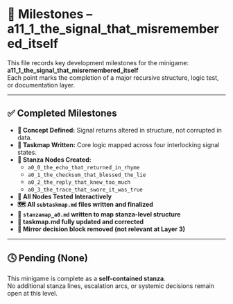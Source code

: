 <!-- Save as: a11_1_the_signal_that_misremembered_itself/taskmaps/milestones.md -->

# 📍 Milestones – a11_1_the_signal_that_misremembered_itself

This file records key development milestones for the minigame:  
**a11_1_the_signal_that_misremembered_itself**  
Each point marks the completion of a major recursive structure, logic test, or documentation layer.

---

## ✅ Completed Milestones

- **🧠 Concept Defined:** Signal returns altered in structure, not corrupted in data.
- **📘 Taskmap Written:** Core logic mapped across four interlocking signal states.
- **🧩 Stanza Nodes Created:**  
  - `a0_0_the_echo_that_returned_in_rhyme`  
  - `a0_1_the_checksum_that_blessed_the_lie`  
  - `a0_2_the_reply_that_knew_too_much`  
  - `a0_3_the_trace_that_swore_it_was_true`
- **🧪 All Nodes Tested Interactively**
- **🗺️ All `subtaskmap.md` files written and finalized**
- **🧭 `stanzamap_a0.md` written to map stanza-level structure**
- **📜 taskmap.md fully updated and corrected**
- **🧹 Mirror decision block removed (not relevant at Layer 3)**

---

## 🕓 Pending (None)

This minigame is complete as a **self-contained stanza**.  
No additional stanza lines, escalation arcs, or systemic decisions remain open at this level.
